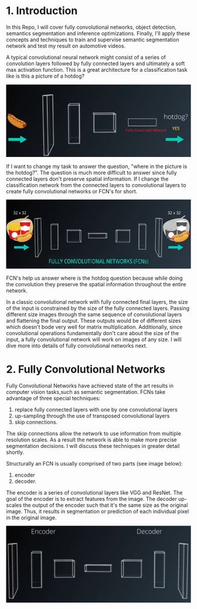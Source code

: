 
# 1. Introduction

In this Repo, I will cover fully convolutional networks, object detection, semantics segmentation and inference optimizations. Finally, I'll apply these concepts and techniques to train and supervise semantic segmentation network and test my result on automotive videos. 

A typical convolutional neural network might consist of a series of convolution layers followed by fully connected layers and ultimately a soft max activation function. This is a great architecture for a classification task like is this a picture of a hotdog? 

<p align="right">
<img src="./img/1.png" alt="convolution layers followed by fully connected layers" />
<p align="right">
 
If I want to change my task to answer the question, "where in the picture is the hotdog?". The question is much more difficult to answer since fully connected layers don't preserve spatial information. If I change the classification network  from the connected layers to convolutional layers to create fully convolutional networks or FCN's for short. 

<p align="right">
<img src="./img/2.png" alt="fully convolutional layers" />
<p align="right">
 
FCN's help us answer where is the hotdog question because while doing the convolution they preserve the spatial information throughout the entire network. 

In a classic convolutional network with fully connected final layers, the size of the input is constrained by the size of the fully connected layers. Passing different size images through the same sequence of  convolutional layers and flattening the final output. These outputs would be of different sizes which doesn't bode very well for matrix multiplication. Additionally, since convolutional operations fundamentally don't care about the size of the input, a fully convolutional network will work on images of any size. I will dive more into details of fully convolutional networks next. 


# 2. Fully Convolutional Networks
 Fully Convolutional Networks have achieved state of the art results in computer vision tasks,such as semantic segmentation. FCNs take advantage of three special techniques:

 1.	replace fully connected layers with one by one convolutional layers
 2.	up-sampling through the use of transposed convolutional layers
 3. skip connections.
 
The skip connections allow the network to use information from multiple resolution scales. As a result the network is able to make more precise segmentation decisions. I will discuss these techniques in greater detail shortly. 

Structurally an FCN is usually comprised of two parts (see image below):

 1.	encoder 
 2.	decoder. 

The encoder is a series of convolutional layers like VGG and ResNet. The goal of the encoder is to extract features from the image. The decoder up-scales the output of the encoder such that it's the same size as the original image. Thus, it results in segmentation or prediction of each individual pixel in the original image. 

<p align="right">
<img src="./img/3.png" alt="fully convolutional layers" />
<p align="right">
 


